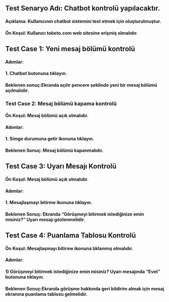 ## Test Senaryo Adı: Chatbot kontrolü yapılacaktır.
#### Açıklama: Kullanıcının chatbot sistemini test etmek için oluşturulmuştur.
#### Ön Koşul: Kullanıcı tobeto.com web sitesine erişmiş olmalıdır.
## Test Case 1: Yeni mesaj bölümü kontrolü
#### Adımlar:
#### 1. Chatbot butonuna tıklayın.
#### Beklenen sonuç:Ekranda açılır pencere şeklinde yeni bir mesaj bölümü açılmalıdır.

### Test Case 2: Mesaj bölümü kapama kontrolü
#### Ön Koşul: Mesaj bölümü açık olmalıdır.
#### Adımlar:
#### 1. Simge durumuna getir ikonuna tıklayın.
#### Beklenen Sonuç: Mesaj bölümü kapanmalıdır.

## Test Case 3: Uyarı Mesajı Kontrolü
#### Ön Koşul: Mesaj bölümü açık olmalıdır.
#### Adımlar:
#### 1. Mesajlaşmayı bitirme ikonuna tıklayın.
#### Beklenen Sonuç: Ekranda “Görüşmeyi bitirmek istediğinize emin misiniz?” Uyarı mesajı gözlenmelidir.

## Test Case 4: Puanlama Tablosu Kontrolü
#### Ön Koşul: Mesajlaşmayı bitirme ikonuna tıklanmış olmalıdır.
#### Adımlar:
#### 1) Görüşmeyi bitirmek istediğinize emin misiniz? Uyarı mesajında “Evet” butonuna tıklayın.
#### Beklenen Sonuç:Ekranda görüşme hakkında geri bildirim almak için mesaj ekranına puanlama tablosu gelmelidir.
